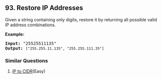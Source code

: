 ## 93. Restore IP Addresses

<p>Given a string containing only digits, restore it by returning all possible valid IP address combinations.</p>

<p><strong>Example:</strong></p>

<pre>
<strong>Input:</strong> &quot;25525511135&quot;
<strong>Output:</strong> <code>[&quot;255.255.11.135&quot;, &quot;255.255.111.35&quot;]
</code></pre>


### Similar Questions
  1. [IP to CIDR](https://github.com/openset/leetcode/tree/master/solution/ip-to-cidr)(Easy)
